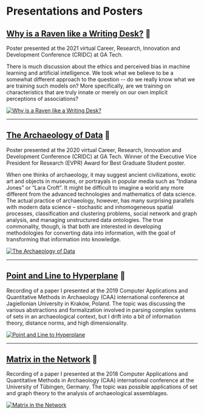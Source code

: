 
# Presentations and Posters

## [Why is a Raven like a Writing Desk?](pdf/CRIDC2020.pdf) :link:

Poster presented at the 2021 virtual Career, Research, Innovation and
Development Conference (CRIDC) at GA Tech. 

There is much discussion about the ethics and perceived bias in machine learning
and artificial intelligence. We took what we believe to be a somewhat different
approach to the question -- do we really know what we are training such models
on? More specifically, are we training on characteristics that are truly innate
or merely on our own implicit perceptions of associations?

[![Why is a Raven like a Writing
Desk?](images/CRIDC2020_thumb.png)](pdf/CRIDC2020.pdf)

---

## [The Archaeology of Data](pdf/Cardinal_James_ArchaeologyOfData.pdf) :link:

Poster presented at the 2020 virtual Career, Research, Innovation and
Development Conference (CRIDC) at GA Tech. Winner of the Executive Vice
President for Research (EVPR) Award for Best Graduate Student poster.
  
When one thinks of archaeology, it may suggest ancient civilizations, exotic art
and objects in museums, or portrayals in popular media such as “Indiana Jones”
or “Lara Croft”. It might be difficult to imagine a world any more different
from the advanced technologies and mathematics of data science. The actual
practice of archaeology, however, has many surprising parallels with modern data
science – stochastic and inhomogeneous spatial processes, classification and
clustering problems, social network and graph analysis, and managing
unstructured data ontologies. The true commonality, though, is that both are
interested in developing methodologies for converting data into information,
with the goal of transforming that information into knowledge.

[![The Archaeology of
Data](images/CRIDC2019_thumb.png)](pdf/Cardinal_James_ArchaeologyOfData.pdf)

---

## [Point and Line to Hyperplane](https://youtu.be/sMj125KFeiM) :link:

Recording of a paper I presented at the 2019 Computer Applications and
Quantitative Methods in Archaeology (CAA) international conference at
Jagiellonian University in Kraków, Poland. The topic was discussing the various
abstractions and formalization involved in parsing complex systems of sets in
an archaeological context, but I drift into a bit of information theory,
distance norms, and high dimensionality.

[![Point and Line to
Hyperplane](images/CAA2019_thumb.png)](https://youtu.be/sMj125KFeiM)

---

## [Matrix in the Network](https://www.youtube.com/watch?v=WOTs4X5PiDw&feature=share) :link:

Recording of a paper I presented at the 2018 Computer Applications and
Quantitative Methods in Archaeology (CAA) international conference at the
University of Tübingen, Germany. The topic was possible applications of set and
graph theory to the analysis of archaeological assemblages.

[![Matrix in the
Network](images/CAA2018_thumb.png)](https://www.youtube.com/watch?v=WOTs4X5PiDw&feature=share)